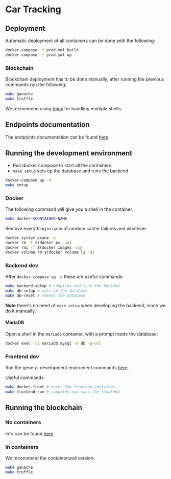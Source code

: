 # Car Tracking

## Deployment

Automatic deployment of all containers can be done with the following:

```bash
docker-compose -f prod.yml build
docker-compose -f prod.yml up
```

### Blockchain

Blockchain deployment has to be done manually,
after running the previous commands run the following:

```bash
make ganache
make truffle
```

We recommend using [tmux](https://github.com/tmux/tmux/wiki) for handling multiple shells.

## Endpoints documentation

The endpoints documentation can be found [here](backend/test/README.md).

## Running the development environment

- Run docker compose to start all the containers
- `make setup` sets up the database and runs the backend

```bash
docker-compose up -d
make setup
```

### Docker

The following command will give you a shell in the container:

```bash
make docker-$CONTAINER-NAME
```

Remove everything in case of random cache failures and whatever:

```bash
docker system prune -a 
docker rm -f $(docker ps -aq)
docker rmi -f $(docker images -aq)
docker volume rm $(docker volume ls -q)
```

### Backend dev

After `docker-compose up -d` these are useful commands:

```bash
make backend-setup # compiles and runs the backend
make db-setup # sets up the database
make db-reset # resets the database
```

**Note** there's no need of `make setup` when developing the backend, since we do 
it manually.

#### MariaDB

Open a shell in the `mariadb` container, with a prompt inside the database:

```bash
docker exec -ti mariadb mysql -U db -prust
```

### Frontend dev

Run the general development enviroment commands [here](#Running-the-development-environment).

Useful commands:

```bash
make docker-front # enter the frontend container
make frontend-run # compiles and runs the frontend
```

## Running the blockchain

### No containers

Info can be found [here](blockchain/Readme.org)

### In containers

We recommend the containerized version.

```bash
make ganache
make truffle
```
